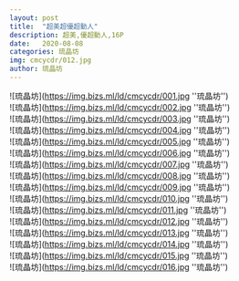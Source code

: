 ```yaml
---
layout: post
title:  "超美超優超動人"
description: 超美,優超動人,16P
date:   2020-08-08
categories: 琉晶坊
img: cmcycdr/012.jpg
author: 琉晶坊
---
```


![琉晶坊](https://img.bizs.ml/ld/cmcycdr/001.jpg ''琉晶坊'') <br>
![琉晶坊](https://img.bizs.ml/ld/cmcycdr/002.jpg ''琉晶坊'') <br>
![琉晶坊](https://img.bizs.ml/ld/cmcycdr/003.jpg ''琉晶坊'') <br>
![琉晶坊](https://img.bizs.ml/ld/cmcycdr/004.jpg ''琉晶坊'') <br>
![琉晶坊](https://img.bizs.ml/ld/cmcycdr/005.jpg ''琉晶坊'') <br>
![琉晶坊](https://img.bizs.ml/ld/cmcycdr/006.jpg ''琉晶坊'') <br>
![琉晶坊](https://img.bizs.ml/ld/cmcycdr/007.jpg ''琉晶坊'') <br>
![琉晶坊](https://img.bizs.ml/ld/cmcycdr/008.jpg ''琉晶坊'') <br>
![琉晶坊](https://img.bizs.ml/ld/cmcycdr/009.jpg ''琉晶坊'') <br>
![琉晶坊](https://img.bizs.ml/ld/cmcycdr/010.jpg ''琉晶坊'') <br>
![琉晶坊](https://img.bizs.ml/ld/cmcycdr/011.jpg ''琉晶坊'') <br>
![琉晶坊](https://img.bizs.ml/ld/cmcycdr/012.jpg ''琉晶坊'') <br>
![琉晶坊](https://img.bizs.ml/ld/cmcycdr/013.jpg ''琉晶坊'') <br>
![琉晶坊](https://img.bizs.ml/ld/cmcycdr/014.jpg ''琉晶坊'') <br>
![琉晶坊](https://img.bizs.ml/ld/cmcycdr/015.jpg ''琉晶坊'') <br>
![琉晶坊](https://img.bizs.ml/ld/cmcycdr/016.jpg ''琉晶坊'') <br>
